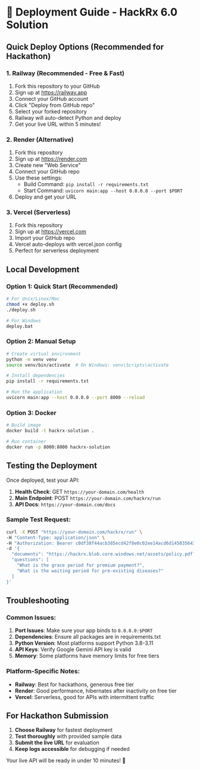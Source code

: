 
# 🚀 Deployment Guide - HackRx 6.0 Solution

## Quick Deploy Options (Recommended for Hackathon)

### 1. Railway (Recommended - Free & Fast)
1. Fork this repository to your GitHub
2. Sign up at https://railway.app
3. Connect your GitHub account
4. Click "Deploy from GitHub repo"
5. Select your forked repository
6. Railway will auto-detect Python and deploy
7. Get your live URL within 5 minutes!

### 2. Render (Alternative)
1. Fork this repository
2. Sign up at https://render.com
3. Create new "Web Service"
4. Connect your GitHub repo
5. Use these settings:
   - Build Command: `pip install -r requirements.txt`
   - Start Command: `uvicorn main:app --host 0.0.0.0 --port $PORT`
6. Deploy and get your URL

### 3. Vercel (Serverless)
1. Fork this repository
2. Sign up at https://vercel.com
3. Import your GitHub repo
4. Vercel auto-deploys with vercel.json config
5. Perfect for serverless deployment

## Local Development

### Option 1: Quick Start (Recommended)
```bash
# For Unix/Linux/Mac
chmod +x deploy.sh
./deploy.sh

# For Windows
deploy.bat
```

### Option 2: Manual Setup
```bash
# Create virtual environment
python -m venv venv
source venv/bin/activate  # On Windows: venv\Scripts\activate

# Install dependencies
pip install -r requirements.txt

# Run the application
uvicorn main:app --host 0.0.0.0 --port 8000 --reload
```

### Option 3: Docker
```bash
# Build image
docker build -t hackrx-solution .

# Run container
docker run -p 8000:8000 hackrx-solution
```

## Testing the Deployment

Once deployed, test your API:

1. **Health Check**: GET `https://your-domain.com/health`
2. **Main Endpoint**: POST `https://your-domain.com/hackrx/run`
3. **API Docs**: `https://your-domain.com/docs`

### Sample Test Request:
```bash
curl -X POST "https://your-domain.com/hackrx/run" \
-H "Content-Type: application/json" \
-H "Authorization: Bearer c0df38f44acb385ecd42f8e0c02ee14acd6d145835643ee57acd84f79afeb798" \
-d '{
  "documents": "https://hackrx.blob.core.windows.net/assets/policy.pdf?sv=2023-01-03&st=2025-07-04T09%3A11%3A24Z&se=2027-07-05T09%3A11%3A00Z&sr=b&sp=r&sig=N4a9OU0w0QXO6AOIBiu4bpl7AXvEZogeT%2FjUHNO7HzQ%3D",
  "questions": [
    "What is the grace period for premium payment?",
    "What is the waiting period for pre-existing diseases?"
  ]
}'
```

## Troubleshooting

### Common Issues:
1. **Port Issues**: Make sure your app binds to `0.0.0.0:$PORT`
2. **Dependencies**: Ensure all packages are in requirements.txt
3. **Python Version**: Most platforms support Python 3.8-3.11
4. **API Keys**: Verify Google Gemini API key is valid
5. **Memory**: Some platforms have memory limits for free tiers

### Platform-Specific Notes:
- **Railway**: Best for hackathons, generous free tier
- **Render**: Good performance, hibernates after inactivity on free tier
- **Vercel**: Serverless, good for APIs with intermittent traffic

## For Hackathon Submission

1. **Choose Railway** for fastest deployment
2. **Test thoroughly** with provided sample data
3. **Submit the live URL** for evaluation
4. **Keep logs accessible** for debugging if needed

Your live API will be ready in under 10 minutes! 🎉
